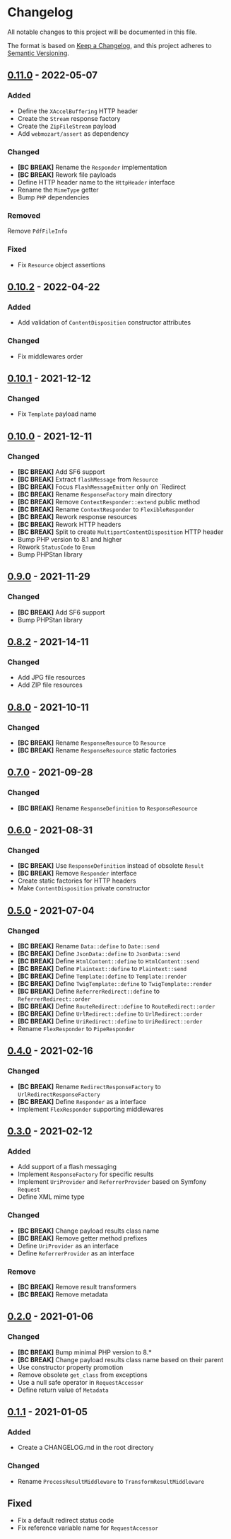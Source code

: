 # Changelog
All notable changes to this project will be documented in this file.

The format is based on [Keep a Changelog](https://keepachangelog.com/en/1.0.0/),
and this project adheres to [Semantic Versioning](https://semver.org/spec/v2.0.0.html).

## [0.11.0] - 2022-05-07

### Added
- Define the `XAccelBuffering` HTTP header
- Create the `Stream` response factory
- Create the `ZipFileStream` payload
- Add `webmozart/assert` as dependency

### Changed
- **[BC BREAK]** Rename the `Responder` implementation
- **[BC BREAK]** Rework file payloads
- Define HTTP header name to the `HttpHeader` interface
- Rename the `MimeType` getter
- Bump `PHP` dependencies

### Removed
Remove `PdfFileInfo`

### Fixed
- Fix `Resource` object assertions

## [0.10.2] - 2022-04-22

### Added
- Add validation of `ContentDisposition` constructor attributes

### Changed
- Fix middlewares order

## [0.10.1] - 2021-12-12

### Changed
- Fix `Template` payload name

## [0.10.0] - 2021-12-11

### Changed
- **[BC BREAK]** Add SF6 support
- **[BC BREAK]** Extract `flashMessage` from `Resource`
- **[BC BREAK]** Focus `FlashMessageEmitter` only on `Redirect
- **[BC BREAK]** Rename `ResponseFactory` main directory
- **[BC BREAK]** Remove `ContextResponder::extend` public method
- **[BC BREAK]** Rename `ContextResponder` to `FlexibleResponder`
- **[BC BREAK]** Rework response resources
- **[BC BREAK]** Rework HTTP headers
- **[BC BREAK]** Split to create `MultipartContentDisposition` HTTP header
- Bump PHP version to 8.1 and higher
- Rework `StatusCode` to `Enum`
- Bump PHPStan library

## [0.9.0] - 2021-11-29

### Changed
- **[BC BREAK]** Add SF6 support
- Bump PHPStan library

## [0.8.2] - 2021-14-11

### Changed
- Add JPG file resources
- Add ZIP file resources

## [0.8.0] - 2021-10-11

### Changed
- **[BC BREAK]** Rename `ResponseResource` to `Resource`
- **[BC BREAK]** Rename `ResponseResource` static factories

## [0.7.0] - 2021-09-28

### Changed
- **[BC BREAK]** Rename `ResponseDefinition` to `ResponseResource`

## [0.6.0] - 2021-08-31

### Changed
- **[BC BREAK]** Use `ResponseDefinition` instead of obsolete `Result`
- **[BC BREAK]** Remove `Responder` interface
- Create static factories for HTTP headers
- Make `ContentDisposition` private constructor

## [0.5.0] - 2021-07-04

### Changed
- **[BC BREAK]** Rename `Data::define` to `Date::send`
- **[BC BREAK]** Define `JsonData::define` to `JsonData::send`
- **[BC BREAK]** Define `HtmlContent::define` to `HtmlContent::send`
- **[BC BREAK]** Define `Plaintext::define` to `Plaintext::send`
- **[BC BREAK]** Define `Template::define` to `Template::render`
- **[BC BREAK]** Define `TwigTemplate::define` to `TwigTemplate::render`
- **[BC BREAK]** Define `ReferrerRedirect::define` to `ReferrerRedirect::order`
- **[BC BREAK]** Define `RouteRedirect::define` to `RouteRedirect::order`
- **[BC BREAK]** Define `UrlRedirect::define` to `UrlRedirect::order`
- **[BC BREAK]** Define `UriRedirect::define` to `UriRedirect::order`
- Rename `FlexResponder` to `PipeResponder`

## [0.4.0] - 2021-02-16

### Changed
- **[BC BREAK]** Rename `RedirectResponseFactory` to `UrlRedirectResponseFactory`
- **[BC BREAK]** Define `Responder` as a interface
- Implement `FlexResponder` supporting middlewares

## [0.3.0] - 2021-02-12

### Added
- Add support of a flash messaging
- Implement `ResponseFactory` for specific results
- Implement `UriProvider` and `ReferrerProvider` based on Symfony `Request`
- Define XML mime type

### Changed
- **[BC BREAK]** Change payload results class name
- **[BC BREAK]** Remove getter method prefixes
- Define `UriProvider` as an interface
- Define `ReferrerProvider` as an interface

### Remove
- **[BC BREAK]** Remove result transformers
- **[BC BREAK]** Remove metadata

## [0.2.0] - 2021-01-06

### Changed
- **[BC BREAK]** Bump minimal PHP version to 8.*
- **[BC BREAK]** Change payload results class name based on their parent
- Use constructor property promotion
- Remove obsolete `get_class` from exceptions
- Use a null safe operator in `RequestAccessor`
- Define return value of `Metadata`

## [0.1.1] - 2021-01-05

### Added
- Create a CHANGELOG.md in the root directory 

### Changed
- Rename `ProcessResultMiddleware` to `TransformResultMiddleware`

## Fixed
- Fix a default redirect status code
- Fix reference variable name for `RequestAccessor`

[Unreleased]: https://github.com/termyn/smart-reply/compare/v0.11.0...HEAD
[0.11.0]: https://github.com/termyn/smart-reply/releases/tag/v0.11.0
[0.10.2]: https://github.com/termyn/smart-reply/releases/tag/v0.10.2
[0.10.1]: https://github.com/termyn/smart-reply/releases/tag/v0.10.1
[0.10.0]: https://github.com/termyn/smart-reply/releases/tag/v0.10.0
[0.9.0]: https://github.com/termyn/smart-reply/releases/tag/v0.9.0
[0.8.2]: https://github.com/termyn/smart-reply/releases/tag/v0.8.2
[0.8.0]: https://github.com/termyn/smart-reply/releases/tag/v0.8.0
[0.7.0]: https://github.com/termyn/smart-reply/releases/tag/v0.7.0
[0.6.0]: https://github.com/termyn/smart-reply/releases/tag/v0.6.0
[0.5.0]: https://github.com/termyn/smart-reply/releases/tag/v0.5.0
[0.4.0]: https://github.com/termyn/smart-reply/releases/tag/v0.4.0
[0.3.0]: https://github.com/termyn/smart-reply/releases/tag/v0.3.0
[0.2.0]: https://github.com/termyn/smart-reply/releases/tag/v0.2.0
[0.1.1]: https://github.com/termyn/smart-reply/releases/tag/v0.1.1
